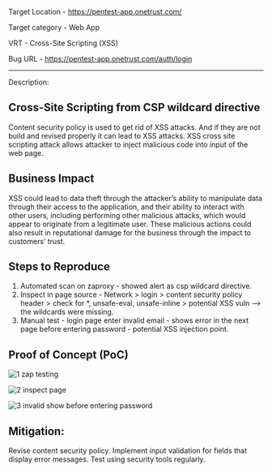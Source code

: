 Target Location - https://pentest-app.onetrust.com/

Target category - Web App

VRT - Cross-Site Scripting (XSS)

Bug URL - https://pentest-app.onetrust.com/auth/login

--------------------------

Description:

Cross-Site Scripting from CSP wildcard directive
-
Content security policy is used to get rid of XSS attacks. And if they are not build and revised properly it can lead to XSS attacks.
XSS cross site scripting attack allows attacker to inject malicious code into input of the web page.

Business Impact
-
XSS could lead to data theft through the attacker’s ability to manipulate data through their access to the application, and their ability to interact with other users, 
including performing other malicious attacks, which would appear to originate from a legitimate user. 
These malicious actions could also result in reputational damage for the business through the impact to customers’ trust.

Steps to Reproduce
- 
1. Automated scan on zaproxy - showed alert as csp wildcard directive.
2. Inspect in page source - Network > login > content security policy header > check for *, unsafe-eval, unsafe-inline > potential XSS vuln --> the wildcards were missing.
3. Manual test - login page enter invalid email - shows error in the next page before entering password - potential XSS injection point.

Proof of Concept (PoC)
-

![1 zap testing](https://github.com/user-attachments/assets/515d42bc-1793-4795-ab38-e276ea1e102f)

![2 inspect page](https://github.com/user-attachments/assets/e5f82db1-2bf6-4d47-991e-6aae1ca35ef6)

![3 invalid show before entering password](https://github.com/user-attachments/assets/9cc99cdf-38d6-4460-881d-b202bf6fc12c)


Mitigation:
- 
Revise content security policy.
Implement input validation for fields that display error messages.
Test using security tools regularly.










